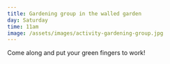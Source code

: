 ```yaml
---
title: Gardening group in the walled garden
day: Saturday
time: 11am
image: /assets/images/activity-gardening-group.jpg
---
```

Come along and put your green fingers to work!